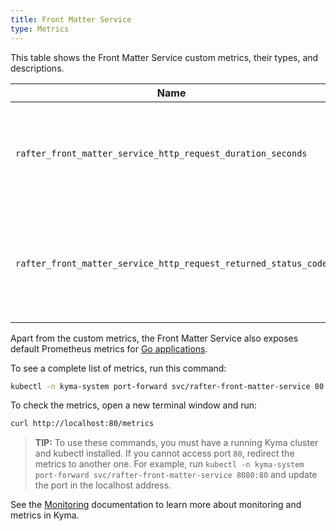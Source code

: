 ```yaml
---
title: Front Matter Service
type: Metrics
---
```


This table shows the Front Matter Service custom metrics, their types, and descriptions.

| Name | Type | Description |
|------|-------------|------|
| `rafter_front_matter_service_http_request_duration_seconds` | histogram | Specifies a number of HTTP requests the service processes in a given time series. |
| `rafter_front_matter_service_http_request_returned_status_code` | counter | Specifies a number of different HTTP response status codes in a given time series. |

Apart from the custom metrics, the Front Matter Service also exposes default Prometheus metrics for [Go applications](https://prometheus.io/docs/guides/go-application/).

To see a complete list of metrics, run this command:

```bash
kubectl -n kyma-system port-forward svc/rafter-front-matter-service 80
```

To check the metrics, open a new terminal window and run:

```bash
curl http://localhost:80/metrics
```

> **TIP:** To use these commands, you must have a running Kyma cluster and kubectl installed. If you cannot access port `80`, redirect the metrics to another one. For example, run `kubectl -n kyma-system port-forward svc/rafter-front-matter-service 8080:80` and update the port in the localhost address.

See the [Monitoring](/components/monitoring) documentation to learn more about monitoring and metrics in Kyma.
